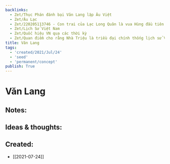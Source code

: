 ```yaml
---
backlinks:
  - Zet/Thục Phán đánh bại Văn Lang lập Âu Việt
  - Zet/Âu Lạc
  - Zet/220205113746 - Con trai của Lạc Long Quân là vua Hùng đầu tiên
  - Zet/Lịch Sử Việt Nam
  - Zet/Quốc hiệu VN qua các thời kỳ
  - Zet/Quan điểm cho rằng Nhà Triệu là triều đại chính thống lịch sử VN
title: Văn Lang
tags:
  - 'created/2021/Jul/24'
  - 'seed'
  - 'permanent/concept'
publish: True
---
```

# Văn Lang

## Notes:

## Ideas & thoughts:

## Created:
- [[2021-07-24]]
